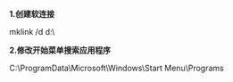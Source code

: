 **1.创建软连接**

mklink /d d:\



**2.修改开始菜单搜索应用程序**

C:\ProgramData\Microsoft\Windows\Start Menu\Programs